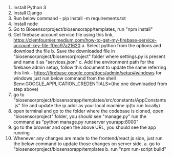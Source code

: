 1. Install Python 3
2. Install Django
3. Run below command - pip install -m requirements.txt
4. Install node
5. Go to Biosensorproject/biosensorapp/templates, run "npm install"
6. Get firebase account service file using this link, https://clemfournier.medium.com/how-to-get-my-firebase-service-account-key-file-f0ec97a21620
	a. Select python from the options and download the file
	b. Save the downloaded file in "biosensorproject/biosensorproject" folder where settings.py
		is present and name it as "services.json"
	c. Add the environment path for the firebase admin setup, follow this document to update the
		same referring this link - https://firebase.google.com/docs/admin/setup#windows
		for windows just run below command from the shell 
		$env:GOOGLE_APPLICATION_CREDENTIALS=<PATH TO SERVICES JSON FILE>(the one downloaded from step above)
6. go to "biosensorproject/biosensorapp/templates/src/constants/AppConstants.js" file and update the ip addr as your local machine ip(to run locally)
7. open terminal and go to the folder where the codebase is cloned, open "biosensorproject" folder, you
should see "manage.py" run the command as "python manage.py runserver yourapp:8000"
8. go to the browser and open the above URL, you should see the app running
9. Whenever any changes are made to the frontend/react js side, just run the below command to update those changes on server side. 
	a. go to "biosensorproject/biosensorapp/templates
	b. run "npm run-script build"
